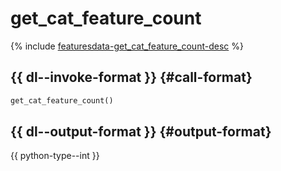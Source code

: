 # get_cat_feature_count

{% include [featuresdata-get_cat_feature_count-desc](../_includes/work_src/reusage-python/get_cat_feature_count-desc.md) %}


## {{ dl--invoke-format }} {#call-format}

```python
get_cat_feature_count()
```

## {{ dl--output-format }} {#output-format}

{{ python-type--int }}

